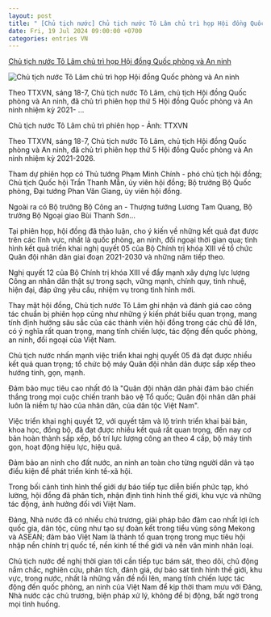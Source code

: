 ```yaml
---
layout: post
title: " [Chủ tịch nước] Chủ tịch nước Tô Lâm chủ trì họp Hội đồng Quốc phòng và An ninh"
date: Fri, 19 Jul 2024 09:00:00 +0700
categories: entries VN
---
```

[Chủ tịch nước Tô Lâm chủ trì họp Hội đồng Quốc phòng và An ninh](https://tuoitre.vn/chu-tich-nuoc-to-lam-chu-tri-hop-hoi-dong-quoc-phong-va-an-ninh-20240718135223435.htm)

![Chủ tịch nước Tô Lâm chủ trì họp Hội đồng Quốc phòng và An ninh](https://cdn1.tuoitre.vn/zoom/600_315/471584752817336320/2024/7/18/ctn1-1721285311948869116168-469-305-1069-1451-crop-17212853799621469423857.png)

Theo TTXVN, sáng 18-7, Chủ tịch nước Tô Lâm, chủ tịch Hội đồng Quốc phòng và An ninh, đã chủ trì phiên họp thứ 5 Hội đồng Quốc phòng và An ninh nhiệm kỳ 2021- ...

Chủ tịch nước Tô Lâm chủ trì phiên họp - Ảnh: TTXVN

Theo TTXVN, sáng 18-7, Chủ tịch nước Tô Lâm, chủ tịch Hội đồng Quốc phòng và An ninh, đã chủ trì phiên họp thứ 5 Hội đồng Quốc phòng và An ninh nhiệm kỳ 2021-2026.

Tham dự phiên họp có Thủ tướng Phạm Minh Chính - phó chủ tịch hội đồng; Chủ tịch Quốc hội Trần Thanh Mẫn, ủy viên hội đồng; Bộ trưởng Bộ Quốc phòng, Đại tướng Phan Văn Giang, ủy viên hội đồng.

Ngoài ra có Bộ trưởng Bộ Công an - Thượng tướng Lương Tam Quang, Bộ trưởng Bộ Ngoại giao Bùi Thanh Sơn...

Tại phiên họp, hội đồng đã thảo luận, cho ý kiến về những kết quả đạt được trên các lĩnh vực, nhất là quốc phòng, an ninh, đối ngoại thời gian qua; tình hình kết quả triển khai nghị quyết 05 của Bộ Chính trị khóa XIII về tổ chức Quân đội nhân dân giai đoạn 2021-2030 và những năm tiếp theo.

Nghị quyết 12 của Bộ Chính trị khóa XIII về đẩy mạnh xây dựng lực lượng Công an nhân dân thật sự trong sạch, vững mạnh, chính quy, tinh nhuệ, hiện đại, đáp ứng yêu cầu, nhiệm vụ trong tình hình mới.

Thay mặt hội đồng, Chủ tịch nước Tô Lâm ghi nhận và đánh giá cao công tác chuẩn bị phiên họp cũng như những ý kiến phát biểu quan trọng, mang tính định hướng sâu sắc của các thành viên hội đồng trong các chủ đề lớn, có ý nghĩa rất quan trọng, mang tính chiến lược, tác động đến quốc phòng, an ninh, đối ngoại của Việt Nam.

Chủ tịch nước nhấn mạnh việc triển khai nghị quyết 05 đã đạt được nhiều kết quả quan trọng; tổ chức bộ máy Quân đội nhân dân được sắp xếp theo hướng tinh, gọn, mạnh.

Đảm bảo mục tiêu cao nhất đó là "Quân đội nhân dân phải đảm bảo chiến thắng trong mọi cuộc chiến tranh bảo vệ Tổ quốc; Quân đội nhân dân phải luôn là niềm tự hào của nhân dân, của dân tộc Việt Nam".

Việc triển khai nghị quyết 12, với quyết tâm và lộ trình triển khai bài bản, khoa học, đồng bộ, đã đạt được nhiều kết quả rất quan trọng, đến nay cơ bản hoàn thành sắp xếp, bố trí lực lượng công an theo 4 cấp, bộ máy tinh gọn, hoạt động hiệu lực, hiệu quả.

Đảm bảo an ninh cho đất nước, an ninh an toàn cho từng người dân và tạo điều kiện để phát triển kinh tế-xã hội.

Trong bối cảnh tình hình thế giới dự báo tiếp tục diễn biến phức tạp, khó lường, hội đồng đã phân tích, nhận định tình hình thế giới, khu vực và những tác động, ảnh hưởng đối với Việt Nam.

Đảng, Nhà nước đã có nhiều chủ trương, giải pháp bảo đảm cao nhất lợi ích quốc gia, dân tộc, cũng như tạo sự đoàn kết trong tiểu vùng sông Mekong và ASEAN; đảm bảo Việt Nam là thành tố quan trọng trong mục tiêu hội nhập nền chính trị quốc tế, nền kinh tế thế giới và nền văn minh nhân loại.

Chủ tịch nước đề nghị thời gian tới cần tiếp tục bám sát, theo dõi, chủ động nắm chắc, nghiên cứu, phân tích, đánh giá, dự báo sát tình hình thế giới, khu vực, trong nước, nhất là những vấn đề nổi lên, mang tính chiến lược tác động đến quốc phòng, an ninh của Việt Nam để kịp thời tham mưu với Đảng, Nhà nước các chủ trương, biện pháp xử lý, không để bị động, bất ngờ trong mọi tình huống.

